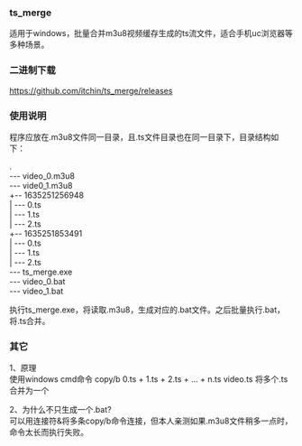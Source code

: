### ts_merge
适用于windows，批量合并m3u8视频缓存生成的ts流文件，适合手机uc浏览器等多种场景。

### 二进制下载
https://github.com/itchin/ts_merge/releases

### 使用说明
程序应放在.m3u8文件同一目录，且.ts文件目录也在同一目录下，目录结构如下：

. <br/>
--- video_0.m3u8 <br/>
--- vide0_1.m3u8 <br/>
+-- 1635251256948 <br/>
|   --- 0.ts <br/>
|   --- 1.ts <br/>
|   --- 2.ts <br/>
+-- 1635251853491 <br/>
|   --- 0.ts <br/>
|   --- 1.ts <br/>
|   --- 2.ts <br/>
--- ts_merge.exe <br/>
--- video_0.bat <br/>
--- video_1.bat <br/>

执行ts_merge.exe，将读取.m3u8，生成对应的.bat文件。之后批量执行.bat，将.ts合并。

### 其它
1、原理 <br/>
使用windows cmd命令 copy/b 0.ts + 1.ts + 2.ts + ... + n.ts video.ts 将多个.ts合并为一个

2、为什么不只生成一个.bat? <br/>
可以用连接符&将多条copy/b命令连接，但本人亲测如果.m3u8文件稍多一点时，命令太长而执行失败。
